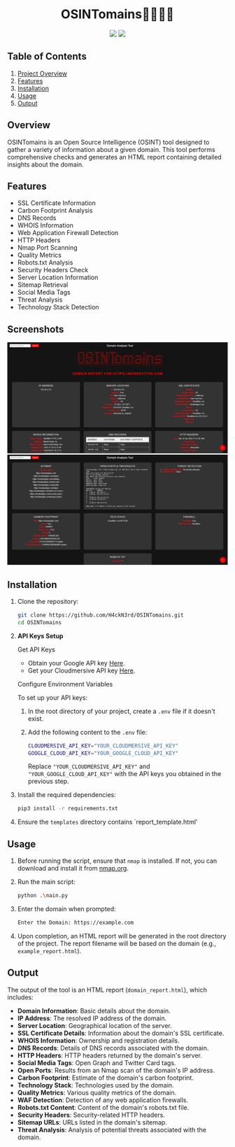 <div align="center">

# OSINTomains🕵️‍♂️🌐🔎

![](https://img.shields.io/badge/Python-FFD43B?style=for-the-badge&logo=python&logoColor=blue)
![](https://img.shields.io/badge/JavaScript-323330?style=for-the-badge&logo=javascript&logoColor=F7DF1E)

</div>


## Table of Contents

1. [Project Overview](#project-overview)
2. [Features](#features)
3. [Installation](#installation)
4. [Usage](#usage)
5. [Output](#output)

## Overview

OSINTomains is an Open Source Intelligence (OSINT) tool designed to gather a variety of information about a given domain. This tool performs comprehensive checks and generates an HTML report containing detailed insights about the domain.

## Features

- SSL Certificate Information
- Carbon Footprint Analysis
- DNS Records
- WHOIS Information
- Web Application Firewall Detection
- HTTP Headers
- Nmap Port Scanning
- Quality Metrics
- Robots.txt Analysis
- Security Headers Check
- Server Location Information
- Sitemap Retrieval
- Social Media Tags
- Threat Analysis
- Technology Stack Detection

## Screenshots

![image](https://github.com/H4ckN3rd/OSINTomains/blob/master/Screenshots/SS1.png?raw=true)
![image](https://github.com/H4ckN3rd/OSINTomains/blob/master/Screenshots/SS2.png?raw=true)

## Installation

1. Clone the repository:
    ```sh
    git clone https://github.com/H4ckN3rd/OSINTomains.git
    cd OSINTomains
    ```

2. **API Keys Setup**

   Get API Keys

   - Obtain your Google API key [Here](https://developers.google.com/speed/docs/insights/v5/get-started).
   - Get your Cloudmersive API key [Here](https://portal.cloudmersive.com/keys).

   Configure Environment Variables

   To set up your API keys:

   1. In the root directory of your project, create a `.env` file if it doesn't exist.

   2. Add the following content to the `.env` file:

      ```sh
      CLOUDMERSIVE_API_KEY="YOUR_CLOUDMERSIVE_API_KEY"
      GOOGLE_CLOUD_API_KEY="YOUR_GOOGLE_CLOUD_API_KEY"
      ```

      Replace `"YOUR_CLOUDMERSIVE_API_KEY"` and `"YOUR_GOOGLE_CLOUD_API_KEY"` with the API keys you obtained in the previous step.

3. Install the required dependencies:
    ```sh
    pip3 install -r requirements.txt
    ```

4. Ensure the `templates` directory contains `report_template.html'


## Usage

1. Before running the script, ensure that `nmap` is installed. If not, you can download and install it from [nmap.org](https://nmap.org/download).

2. Run the main script:
    ```sh
    python .\main.py
    ```

3. Enter the domain when prompted:
    ```sh
    Enter the Domain: https://example.com
    ```
    
4. Upon completion, an HTML report will be generated in the root directory of the project. The report filename will be based on the domain (e.g., `example_report.html`).

## Output

The output of the tool is an HTML report (`domain_report.html`), which includes:

- **Domain Information**: Basic details about the domain.
- **IP Address**: The resolved IP address of the domain.
- **Server Location**: Geographical location of the server.
- **SSL Certificate Details**: Information about the domain's SSL certificate.
- **WHOIS Information**: Ownership and registration details.
- **DNS Records**: Details of DNS records associated with the domain.
- **HTTP Headers**: HTTP headers returned by the domain's server.
- **Social Media Tags**: Open Graph and Twitter Card tags.
- **Open Ports**: Results from an Nmap scan of the domain's IP address.
- **Carbon Footprint**: Estimate of the domain's carbon footprint.
- **Technology Stack**: Technologies used by the domain.
- **Quality Metrics**: Various quality metrics of the domain.
- **WAF Detection**: Detection of any web application firewalls.
- **Robots.txt Content**: Content of the domain's robots.txt file.
- **Security Headers**: Security-related HTTP headers.
- **Sitemap URLs**: URLs listed in the domain's sitemap.
- **Threat Analysis**: Analysis of potential threats associated with the domain.

